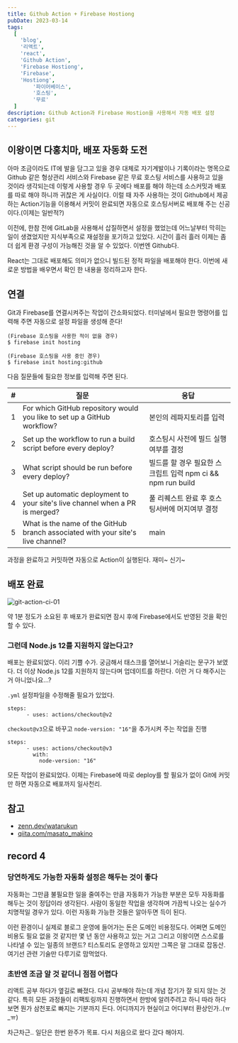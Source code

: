 ```yaml
---
title: Github Action + Firebase Hostiong
pubDate: 2023-03-14
tags:
  [
    'blog',
    '리액트',
    'react',
    'Github Action',
    'Firebase Hostiong',
    'Firebase',
    'Hostiong',
		'파이어베이스',
		'호스팅',
		'무료'
  ]
description: Github Action과 Firebase Hostion을 사용해서 자동 배포 설정
categories: git
---
```


## 이왕이면 다홍치마, 배포 자동화 도전

아마 조금이라도 IT에 발을 담그고 있을 경우 대체로 자기계발이나 기록이라는 명목으로 Github 같은 형상관리 서비스와 Firebase 같은 무료 호스팅 서비스를 사용하고 있을 것이라 생각되는데 이렇게 사용할 경우 두 곳에다 배포를 해야 하는데 소스커밋과 배포를 따로 해야 하니까 귀찮은 게 사실이다. 이럴 때 자주 사용하는 것이 Github에서 제공하는 Action기능을 이용해서 커밋이 완료되면 자동으로 호스팅서버로 배포해 주는 신공이다.(이제는 일반적?)

이전에, 한참 전에 GitLab을 사용해서 삽질하면서 설정을 했었는데 어느날부터 막히는 일이 생겼었지만 지식부족으로 재설정을 포기하고 있었다. 시간이 흘러 흘러 이제는 좀 더 쉽게 환경 구성이 가능해진 것을 알 수 있었다. 이번엔 Github다.

React는 그대로 배포해도 의미가 없으니 빌드된 정적 파일을 배포해야 한다. 이번에 새로운 방법을 배우면서 확인 한 내용을 정리하고자 한다.

## 연결

Git과 Firebase를 연결시켜주는 작업이 간소화되었다. 터미널에서 필요한 명령어를 입력해 주면 자동으로 설정 파일을 생성해 준다!

```
(Firebase 호스팅을 사용한 적이 없을 경우)
$ firebase init hosting

(Firebase 호스팅을 사용 중인 경우)
$ firebase init hosting:github
```

다음 질문들에 필요한 정보를 입력해 주면 된다.

| #   | 질문                                                                            | 응답                                                        |
| --- | ------------------------------------------------------------------------------- | ----------------------------------------------------------- |
| 1   | For which GitHub repository would you like to set up a GitHub workflow?         | 본인의 레파지토리를 입력                                    |
| 2   | Set up the workflow to run a build script before every deploy?                  | 호스팅시 사전에 빌드 실행여부를 결정                        |
| 3   | What script should be run before every deploy?                                  | 빌드를 할 경우 필요한 스크립트 입력 npm ci && npm run build |
| 4   | Set up automatic deployment to your site's live channel when a PR is merged?    | 풀 리퀘스트 완료 후 호스팅서버에 머지여부 결정              |
| 5   | What is the name of the GitHub branch associated with your site's live channel? | main                                                        |

과정을 완료하고 커밋하면 자동으로 Action이 실행된다. 재미~ 신기~

## 배포 완료

![git-action-ci-01](https://live.staticflickr.com/65535/52746585533_772b4a7b4d_z.jpg)

약 1분 정도가 소요된 후 배포가 완료되면 잠시 후에 Firebase에서도 반영된 것을 확인할 수 있다.

### 그런데 Node.js 12를 지원하지 않는다고?

배포는 완료되었다. 이리 기쁠 수가. 궁금해서 태스크를 열어보니 거슬리는 문구가 보였다. 더 이상 Node.js 12를 지원하지 않는다며 업데이트를 하란다. 이런 거 다 해주시는 거 아니었나요...?

`.yml` 설정파일을 수정해줄 필요가 있었다.

```
steps:
      - uses: actions/checkout@v2
```

`checkout@v3`으로 바꾸고 `node-version: "16"`을 추가시켜 주는 작업을 진행

```
steps:
      - uses: actions/checkout@v3
        with:
          node-version: "16"
```

모든 작업이 완료되었다. 이제는 Firebase에 따로 deploy를 할 필요가 없이 Git에 커밋만 하면 자동으로 배포까지 일사천리.

## 참고

- [zenn.dev/watarukun](https://zenn.dev/watarukun/articles/8f3e318bacf97cabf879)
- [qiita.com/masato_makino](https://qiita.com/masato_makino/items/3edde8e5f1a782a5c7ea)

## record 4

### 당연하게도 가능한 자동화 설정은 해두는 것이 좋다

자동화는 그만큼 불필요한 일을 줄여주는 만큼 자동화가 가능한 부분은 모두 자동화를 해두는 것이 정답이라 생각된다. 사람이 동일한 작업을 생각하며 가끔씩 나오는 실수가 치명적일 경우가 있다. 이런 자동화 가능한 것들은 알아두면 득이 된다.

이런 환경이니 실제로 블로그 운영에 들어가는 돈은 도메인 비용정도다. 어쩌면 도메인 비용도 필요 없을 것 같지만 몇 년 동안 사용하고 있는 거고 그리고 이왕이면 스스로를 나타낼 수 있는 일종의 브랜드? 티스토리도 운영하고 있지만 그쪽은 말 그대로 잡동산. 여기선 관련 기술만 다루기로 맘먹었다.

### 초반엔 조금 알 것 같더니 점점 어렵다

리액트 공부 하다가 옆길로 빠졌다. 다시 공부해야 하는데 개념 잡기가 잘 되지 않는 것 같다. 특히 모든 과정들이 리팩토링까지 진행하면서 한방에 알려주려고 하니 따라 하다 보면 뭔가 삼천포로 빠지는 기분까지 든다. 어디까지가 현실이고 어디부터 환상인가..(ㅠ\_ㅠ)

차근차근.. 일단은 한번 완주가 목표. 다시 처음으로 왔다 갔다 해야지.
